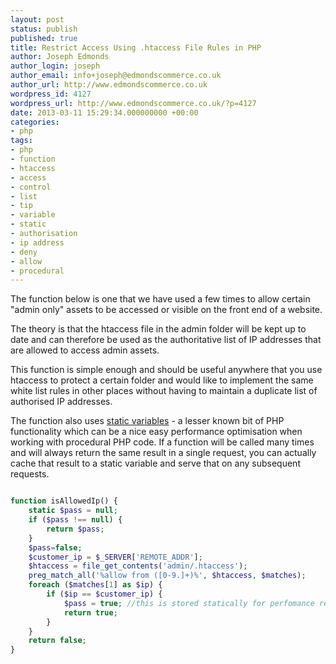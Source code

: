 ```yaml
---
layout: post
status: publish
published: true
title: Restrict Access Using .htaccess File Rules in PHP
author: Joseph Edmonds
author_login: joseph
author_email: info+joseph@edmondscommerce.co.uk
author_url: http://www.edmondscommerce.co.uk
wordpress_id: 4127
wordpress_url: http://www.edmondscommerce.co.uk/?p=4127
date: 2013-03-11 15:29:34.000000000 +00:00
categories:
- php
tags:
- php
- function
- htaccess
- access
- control
- list
- tip
- variable
- static
- authorisation
- ip address
- deny
- allow
- procedural
---
```

The function below is one that we have used a few times to allow certain "admin only" assets to be accessed or visible on the front end of a website.

The theory is that the htaccess file in the admin folder will be kept up to date and can therefore be used as the authoritative list of IP addresses that are allowed to access admin assets.

This function is simple enough and should be useful anywhere that you use htaccess to protect a certain folder and would like to implement the same white list rules in other places without having to maintain a duplicate list of authorised IP addresses.

The function also uses <a href="http://www.php.net/manual/en/language.variables.scope.php#language.variables.scope.static" title="PHP.net Static Variables" target="_blank">static variables</a> - a lesser known bit of PHP functionality which can be a nice easy performance optimisation when working with procedural PHP code. If a function will be called many times and will always return the same result in a single request, you can actually cache that result to a static variable and serve that on any subsequent requests.

```php

function isAllowedIp() {
    static $pass = null;
    if ($pass !== null) {
        return $pass;
    }
    $pass=false;
    $customer_ip = $_SERVER['REMOTE_ADDR'];    
    $htaccess = file_get_contents('admin/.htaccess');
    preg_match_all('%allow from ([0-9.]+)%', $htaccess, $matches);
    foreach ($matches[1] as $ip) {
        if ($ip == $customer_ip) {
            $pass = true; //this is stored statically for perfomance reasons
            return true;
        }
    }
    return false;
}

```
